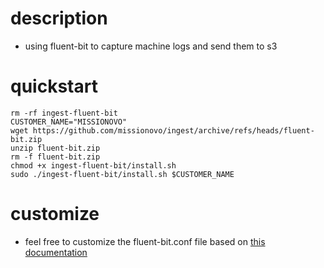 # description
- using fluent-bit to capture machine logs and send them to s3

# quickstart
```
rm -rf ingest-fluent-bit
CUSTOMER_NAME="MISSIONOVO"
wget https://github.com/missionovo/ingest/archive/refs/heads/fluent-bit.zip
unzip fluent-bit.zip
rm -f fluent-bit.zip
chmod +x ingest-fluent-bit/install.sh
sudo ./ingest-fluent-bit/install.sh $CUSTOMER_NAME
```

# customize
- feel free to customize the fluent-bit.conf file based on [this documentation](https://docs.fluentbit.io/manual/administration/configuring-fluent-bit/classic-mode/configuration-file)
